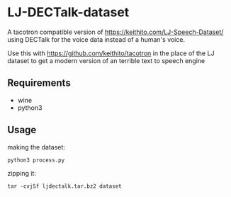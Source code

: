 # LJ-DECTalk-dataset

A tacotron compatible version of https://keithito.com/LJ-Speech-Dataset/ using DECTalk for the voice data instead of a human's voice.

Use this with https://github.com/keithito/tacotron in the place of the LJ dataset to get a modern version of an terrible text to speech engine


## Requirements

- wine
- python3

## Usage

making the dataset:

```
python3 process.py
```

zipping it:

```
tar -cvjSf ljdectalk.tar.bz2 dataset
```